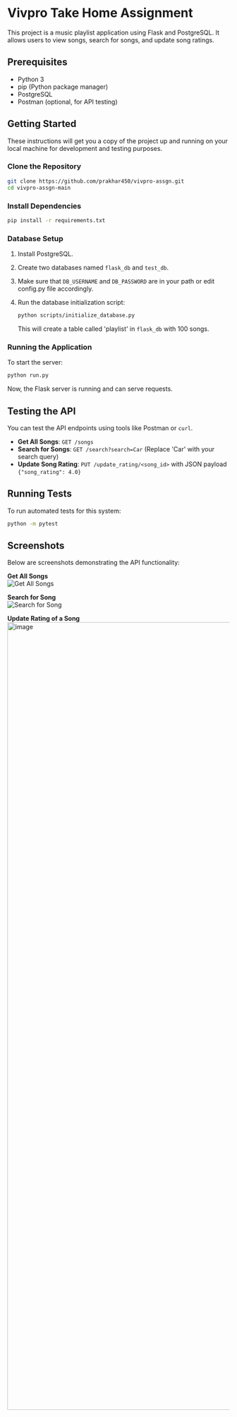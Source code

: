 # Vivpro Take Home Assignment

This project is a music playlist application using Flask and PostgreSQL. It allows users to view songs, search for songs, and update song ratings.

## Prerequisites

- Python 3
- pip (Python package manager)
- PostgreSQL
- Postman (optional, for API testing)

## Getting Started

These instructions will get you a copy of the project up and running on your local machine for development and testing purposes.

### Clone the Repository

```bash
git clone https://github.com/prakhar450/vivpro-assgn.git
cd vivpro-assgn-main
```

### Install Dependencies

```bash
pip install -r requirements.txt
```

### Database Setup

1. Install PostgreSQL.
2. Create two databases named `flask_db` and `test_db`.
3. Make sure that `DB_USERNAME` and `DB_PASSWORD` are in your path or edit config.py file accordingly.
4. Run the database initialization script:

   ```bash
   python scripts/initialize_database.py
   ```

   This will create a table called 'playlist' in `flask_db` with 100 songs.

### Running the Application

To start the server:

```bash
python run.py
```

Now, the Flask server is running and can serve requests.

## Testing the API

You can test the API endpoints using tools like Postman or `curl`.

- **Get All Songs**: `GET /songs`
- **Search for Songs**: `GET /search?search=Car` (Replace 'Car' with your search query)
- **Update Song Rating**: `PUT /update_rating/<song_id>` with JSON payload `{"song_rating": 4.0}`

## Running Tests

To run automated tests for this system:

```bash
python -m pytest
```

## Screenshots

Below are screenshots demonstrating the API functionality:

**Get All Songs**  
![Get All Songs](https://github.com/prakhar450/vivpro-assgn/assets/55326021/21b99b66-72b0-4e8d-8a5e-55d8b3514107)

**Search for Song**  
![Search for Song](https://github.com/prakhar450/vivpro-assgn/assets/55326021/0620f4c2-d832-4c14-85ad-c8299571436e)

**Update Rating of a Song**  
<img width="1787" alt="image" src="https://github.com/prakhar450/vivpro-assgn/assets/55326021/f5e0efd7-660e-4609-8e6a-428a361c7139">



